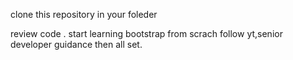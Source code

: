 clone this repository in your foleder

review code .
start learning bootstrap from scrach
follow yt,senior developer guidance
then all set.
